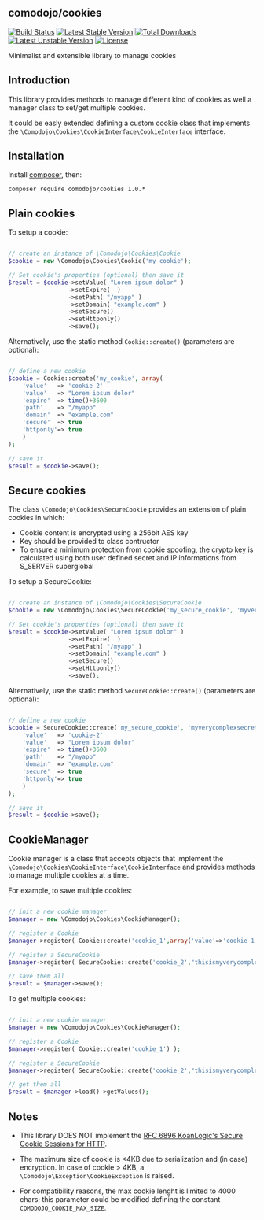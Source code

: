 ## comodojo/cookies

[![Build Status](https://api.travis-ci.org/comodojo/cookies.png)](http://travis-ci.org/comodojo/cookies) [![Latest Stable Version](https://poser.pugx.org/comodojo/cookies/v/stable)](https://packagist.org/packages/comodojo/cookies) [![Total Downloads](https://poser.pugx.org/comodojo/cookies/downloads)](https://packagist.org/packages/comodojo/cookies) [![Latest Unstable Version](https://poser.pugx.org/comodojo/cookies/v/unstable)](https://packagist.org/packages/comodojo/cookies) [![License](https://poser.pugx.org/comodojo/cookies/license)](https://packagist.org/packages/comodojo/cookies)

Minimalist and extensible library to manage cookies

## Introduction

This library provides methods to manage different kind of cookies as well a manager class to set/get multiple cookies.

It could be easly extended defining a custom cookie class that implements the `` \Comodojo\Cookies\CookieInterface\CookieInterface `` interface.

## Installation

Install [composer](https://getcomposer.org/), then:

`` composer require comodojo/cookies 1.0.* ``

## Plain cookies

To setup a cookie:

```php

// create an instance of \Comodojo\Cookies\Cookie
$cookie = new \Comodojo\Cookies\Cookie('my_cookie');

// Set cookie's properties (optional) then save it
$result = $cookie->setValue( "Lorem ipsum dolor" )
                 ->setExpire(  )
                 ->setPath( "/myapp" )
                 ->setDomain( "example.com" )
                 ->setSecure()
                 ->setHttponly()
                 ->save();

```

Alternatively, use the static method `` Cookie::create() `` (parameters are optional):

```php

// define a new cookie
$cookie = Cookie::create('my_cookie', array(
    'value'   => 'cookie-2'
    'value'   => "Lorem ipsum dolor"
    'expire'  => time()+3600
    'path'    => "/myapp"
    'domain'  => "example.com"
    'secure'  => true
    'httponly'=> true
    )
);

// save it
$result = $cookie->save();

```

## Secure cookies

The class `` \Comodojo\Cookies\SecureCookie `` provides an extension of plain cookies in which:

- Cookie content is encrypted using a 256bit AES key
- Key should be provided to class contructor
- To ensure a minimum protection from cookie spoofing, the crypto key is calculated using both user defined secret and IP informations from S_SERVER superglobal

To setup a SecureCookie:

```php

// create an instance of \Comodojo\Cookies\SecureCookie
$cookie = new \Comodojo\Cookies\SecureCookie('my_secure_cookie', 'myverycomplexsecretkey');

// Set cookie's properties (optional) then save it
$result = $cookie->setValue( "Lorem ipsum dolor" )
                 ->setExpire(  )
                 ->setPath( "/myapp" )
                 ->setDomain( "example.com" )
                 ->setSecure()
                 ->setHttponly()
                 ->save();

```

Alternatively, use the static method `` SecureCookie::create() `` (parameters are optional):

```php

// define a new cookie
$cookie = SecureCookie::create('my_secure_cookie', 'myverycomplexsecretkey', array(
    'value'   => 'cookie-2'
    'value'   => "Lorem ipsum dolor"
    'expire'  => time()+3600
    'path'    => "/myapp"
    'domain'  => "example.com"
    'secure'  => true
    'httponly'=> true
    )
);

// save it
$result = $cookie->save();

```

## CookieManager

Cookie manager is a class that accepts objects that implement the `` \Comodojo\Cookies\CookieInterface\CookieInterface `` and provides methods to manage multiple cookies at a time.

For example, to save multiple cookies:

```php

// init a new cookie manager
$manager = new \Comodojo\Cookies\CookieManager();

// register a Cookie
$manager->register( Cookie::create('cookie_1',array('value'=>'cookie-1')) );

// register a SecureCookie
$manager->register( SecureCookie::create('cookie_2',"thisismyverycomplexpassword",array('value'=>'cookie-2')) );

// save them all
$result = $manager->save();

```

To get multiple cookies:

```php

// init a new cookie manager
$manager = new \Comodojo\Cookies\CookieManager();

// register a Cookie
$manager->register( Cookie::create('cookie_1') );

// register a SecureCookie
$manager->register( SecureCookie::create('cookie_2',"thisismyverycomplexpassword") );

// get them all
$result = $manager->load()->getValues();

```

## Notes

- This library DOES NOT implement the [RFC 6896 KoanLogic's Secure Cookie Sessions for HTTP](https://tools.ietf.org/html/rfc6896).

- The maximum size of cookie is <4KB due to serialization and (in case) encryption. In case of cookie > 4KB, a `` \Comodojo\Exception\CookieException `` is raised.

- For compatibility reasons, the max cookie lenght is limited to 4000 chars; this parameter could be modified defining the constant `` COMODOJO_COOKIE_MAX_SIZE ``.
